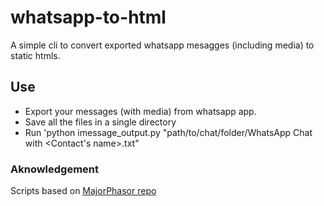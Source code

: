 # whatsapp-to-html
A simple cli to convert exported whatsapp mesagges (including media) to static htmls. 

## Use
* Export your messages (with media) from whatsapp app.
* Save all the files in a single directory
* Run 'python imessage_output.py "path/to/chat/folder/WhatsApp Chat with <Contact's name>.txt"

### Aknowledgement
Scripts based on [MajorPhasor repo](https://github.com/MajorPhasor/wa2html)
